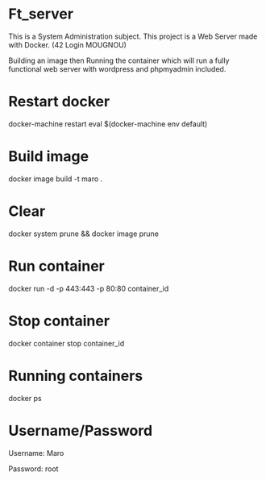 # Ft_server
 This is a System Administration subject. This project is a Web Server made with Docker. (42 Login MOUGNOU)
 
 Building an image then Running the container which will run a fully functional web server with wordpress and phpmyadmin included. 

# Restart docker
docker-machine restart
eval $(docker-machine env default)

# Build image
docker image build -t maro .

# Clear
docker system prune
&&
docker image prune

# Run container
docker run -d -p 443:443 -p 80:80 container_id

# Stop container
docker container stop container_id

# Running containers
docker ps 

# Username/Password
Username: Maro

Password: root
